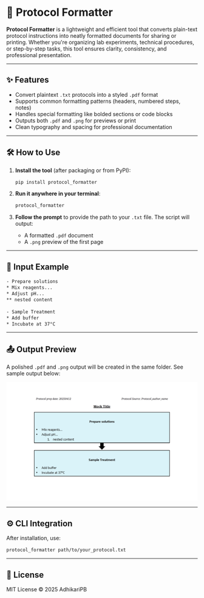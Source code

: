 

 # 🧾 Protocol Formatter
 
 **Protocol Formatter** is a lightweight and efficient tool that converts plain-text protocol instructions into neatly formatted documents for sharing or printing. Whether you're organizing lab experiments, technical procedures, or step-by-step tasks, this tool ensures clarity, consistency, and professional presentation.
 
 ---
 
 ## ✨ Features
 
 - Convert plaintext `.txt` protocols into a styled `.pdf` format
 - Supports common formatting patterns (headers, numbered steps, notes)
 - Handles special formatting like bolded sections or code blocks
 - Outputs both `.pdf` and `.png` for previews or print
 - Clean typography and spacing for professional documentation
 
 ---
 
 ## 🛠 How to Use
 
 1. **Install the tool** (after packaging or from PyPI):
     ```bash
     pip install protocol_formatter
     ```
 
 2. **Run it anywhere in your terminal**:
     ```bash
     protocol_formatter
     ```
 
 3. **Follow the prompt** to provide the path to your `.txt` file. The script will output:
     - A formatted `.pdf` document
     - A `.png` preview of the first page
 
 ---
 
 ## 📁 Input Example
 
 ```
 - Prepare solutions
* Mix reagents...
* Adjust pH...
** nested content

- Sample Treatment
* Add buffer
* Incubate at 37°C
 ```
 
 ---
 
 ## 📤 Output Preview
 
 A polished `.pdf` and `.png` output will be created in the same folder. See sample output below:
 
 ![Sample Output](../samples/sample_output.png)
 
 ---
 
 ## ⚙️ CLI Integration
 
 After installation, use:
 ```bash
 protocol_formatter path/to/your_protocol.txt
 ```
 
 ---
 
 ## 📄 License
 
 MIT License © 2025 AdhikariPB
